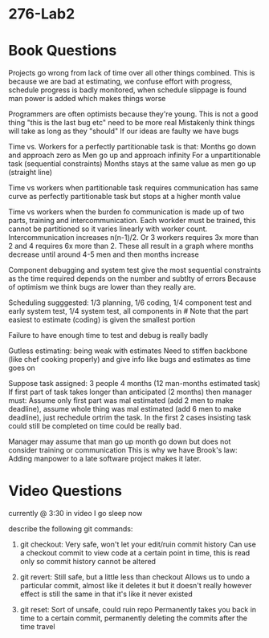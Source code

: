 # 276-Lab2

# Book Questions

Projects go wrong from lack of time over all other things combined.
This is because we are bad at estimating,
we confuse effort with progress,
schedule progress is badly monitored,
when schedule slippage is found man power is added which makes things worse

Programmers are often optimists because they're young.
This is not a good thing "this is the last bug etc" need to be more real
Mistakenly think things will take as long as they "should"
If our ideas are faulty we have bugs

Time vs. Workers for a perfectly partitionable task is that: Months go down and approach zero as Men go up and approach infinity
For a unpartitionable task (sequential constraints) Months stays at the same value as men go up (straight line)

Time vs workers when partitionable task requires communication has same curve as perfectly partitionable task but stops at a higher
month value

Time vs workers when the burden fo communication is made up of two parts, training and intercommunication. Each workder must be trained,
this cannot be partitioned so it varies linearly with worker count. Intercommunication increases n(n-1)/2. Or 3 workers requires 3x more than 2
and 4 requires 6x more than 2. These all result in a graph where months decrease until around 4-5 men and then months increase

Component debugging and system test give the most sequential constraints as the time required depends on the number and subtlty of errors
Because of optimism we think bugs are lower than they really are.

Scheduling sugggested: 1/3 planning, 1/6 coding, 1/4 component test and early system test, 1/4 system test, all components in # 
Note that the part easiest to estimate (coding) is given the smallest portion

Failure to have enough time to test and debug is really badly

Gutless estimating: being weak with estimates
Need to stiffen backbone (like chef cooking properly) and give info like bugs and estimates as time goes on

Suppose task assigned:
3 people 4 months (12 man-months estimated task)
If first part of task takes longer than anticipated (2 months) then manager must:
Assume only first part was mal estimated (add 2 men to make deadline), assume whole thing was mal estimated (add 6 men to make deadline),
just rechedule ortrim the task. In the first 2 cases insisting task could still be completed on time could be really bad.

Manager may assume that man go up month go down but does not consider training or communication
This is why we have Brook's law: Adding manpower to a late software project makes it later.





# Video Questions

currently @ 3:30 in video I go sleep now

describe the following git commands:

1. git checkout: Very safe, won't let your edit/ruin commit history
Can use a checkout commit to view code at a certain point in time, this is read only so commit history cannot be altered


2. git revert: Still safe, but a little less than checkout
Allows us to undo a particular commit, almost like it deletes it but it doesn't really however effect is still the same
in that it's like it never existed



3. git reset: Sort of unsafe, could ruin repo
Permanently takes you back in time to a certain commit, permanently deleting the commits after the time travel